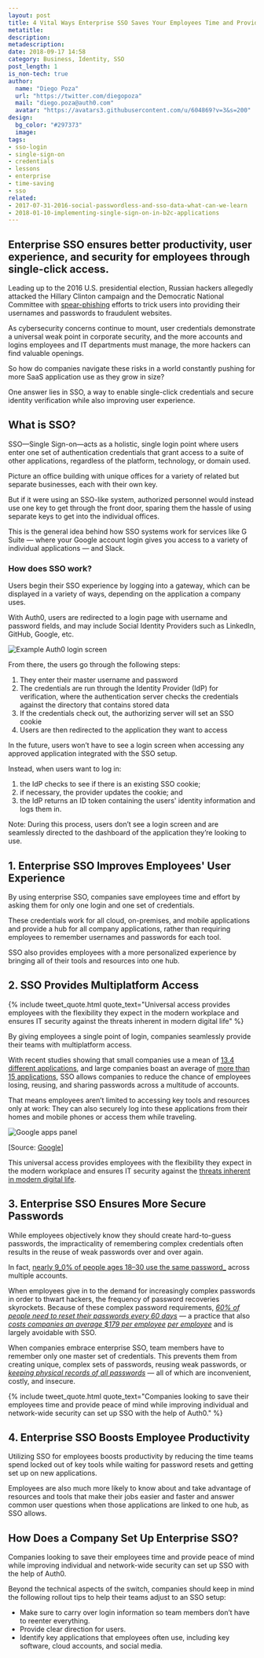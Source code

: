 ```yaml
---
layout: post
title: 4 Vital Ways Enterprise SSO Saves Your Employees Time and Provides Peace of Mind
metatitle:
description:
metadescription:
date: 2018-09-17 14:58
category: Business, Identity, SSO
post_length: 1
is_non-tech: true
author:
  name: "Diego Poza"
  url: "https://twitter.com/diegopoza"
  mail: "diego.poza@auth0.com"
  avatar: "https://avatars3.githubusercontent.com/u/604869?v=3&s=200"
design:
  bg_color: "#297373"
  image:
tags:
- sso-login
- single-sign-on
- credentials
- lessons
- enterprise
- time-saving
- sso
related:
- 2017-07-31-2016-social-passwordless-and-sso-data-what-can-we-learn
- 2018-01-10-implementing-single-sign-on-in-b2c-applications
---
```


## Enterprise SSO ensures better productivity, user experience, and security for employees through single-click access.

Leading up to the 2016 U.S. presidential election, Russian hackers allegedly attacked the Hillary Clinton campaign and the Democratic National Committee with [spear-phishing](https://www.pcmag.com/article/354240/spear-phishing-attacks-what-you-need-to-know) efforts to trick users into providing their usernames and passwords to fraudulent websites.

As cybersecurity concerns continue to mount, user credentials demonstrate a universal weak point in corporate security, and the more accounts and logins employees and IT departments must manage, the more hackers can find valuable openings. 

So how do companies navigate these risks in a world constantly pushing for more SaaS application use as they grow in size?

One answer lies in SSO, a way to enable single-click credentials and secure identity verification while also improving user experience. 

## What is SSO?

SSO—Single Sign-on—acts as a holistic, single login point where users enter one set of authentication credentials that grant access to a suite of other applications, regardless of the platform, technology, or domain used. 

Picture an office building with unique offices for a variety of related but separate businesses, each with their own key. 

But if it were using an SSO-like system, authorized personnel would instead use one key to get through the front door, sparing them the hassle of using separate keys to get into the individual offices. 

This is the general idea behind how SSO systems work for services like G Suite — where your Google account login gives you access to a variety of individual applications — and Slack. 

### How does SSO work?

Users begin their SSO experience by logging into a gateway, which can be displayed in a variety of ways, depending on the application a company uses. 

With Auth0, users are redirected to a login page with username and password fields, and may include Social Identity Providers such as LinkedIn, GitHub, Google, etc.

![Example Auth0 login screen](https://cdn.auth0.com/blog/enterprise_sso:auth0_example.png)

From there, the users go through the following steps: 

1. They enter their master username and password
2. The credentials are run through the Identity Provider (IdP) for verification, where the authentication server checks the credentials against the directory that contains stored data
3. If the credentials check out, the authorizing server will set an SSO cookie 
4. Users are then redirected to the application they want to access

In the future, users won’t have to see a login screen when accessing any approved application integrated with the SSO setup. 

Instead, when users want to log in:

1. the IdP checks to see if there is an existing SSO cookie; 
2. if necessary, the provider updates the cookie; and 
3. the IdP returns an ID token containing the users' identity information and logs them in. 

Note: During this process, users don’t see a login screen and are seamlessly directed to the dashboard of the application they’re looking to use. 

## 1. Enterprise SSO Improves Employees' User Experience

By using enterprise SSO, companies save employees time and effort by asking them for only one login and one set of credentials. 

These credentials work for all cloud, on-premises, and mobile applications and provide a hub for all company applications, rather than requiring employees to remember usernames and passwords for each tool.

SSO also provides employees with a more personalized experience by bringing all of their tools and resources into one hub. 

## 2. SSO Provides Multiplatform Access

{% include tweet_quote.html quote_text="Universal access provides employees with the flexibility they expect in the modern workplace and ensures IT security against the threats inherent in modern digital life" %}

By giving employees a single point of login, companies seamlessly provide their teams with multiplatform access. 

With recent studies showing that small companies use a mean of [13.4 different applications](https://www.intermedia.net/assets/pdf/Osterman_-_Survey_on_Application_Use_Within_Organizations.pdf), and large companies boast an average of [more than 15 applications](https://www.intermedia.net/assets/pdf/Osterman_-_Survey_on_Application_Use_Within_Organizations.pdf), SSO allows companies to reduce the chance of employees losing, reusing, and sharing passwords across a multitude of accounts.

That means employees aren’t limited to accessing key tools and resources only at work: They can also securely log into these applications from their homes and mobile phones or access them while traveling.

![Google apps panel](https://cdn.auth0.com/blog/enterprise_sso:google_apps.png)

[Source: [Google](https://gsuite.google.com/)]

This universal access provides employees with the flexibility they expect in the modern workplace and ensures IT security against the [threats inherent in modern digital life](https://auth0.com/blog/four-cybersecurity-attacks-you-need-to-know/).

## 3. Enterprise SSO Ensures More Secure Passwords

While employees objectively know they should create hard-to-guess passwords, the impracticality of remembering complex credentials often results in the reuse of weak passwords over and over again. 

In fact, [nearly 9_0% of people ages 18–30 use the same password_](https://keepersecurity.com/assets/pdf/Keeper-Mobile-Survey-Infographic.pdf) across multiple accounts. 

When employees give in to the demand for increasingly complex passwords in order to thwart hackers, the frequency of password recoveries skyrockets. Because of these complex password requirements, [_60% of people need to reset their passwords every 60 days_](https://keepersecurity.com/assets/pdf/Keeper-Mobile-Survey-Infographic.pdf) — a practice that also [_costs companies an average $179 per employee_](https://www.pingidentity.com/en/company/blog/2015/11/13/passwords_will_die_a_slow_death.html) [_per employee_](https://www.pingidentity.com/en/company/blog/2015/11/13/passwords_will_die_a_slow_death.html) and is largely avoidable with SSO.

When companies embrace enterprise SSO, team members have to remember only one master set of credentials. This prevents them from creating unique, complex sets of passwords, reusing weak passwords, or [_keeping physical records of all passwords_](https://keepersecurity.com/assets/pdf/Keeper-Mobile-Survey-Infographic.pdf) — all of which are inconvenient, costly, and insecure. 

{% include tweet_quote.html quote_text="Companies looking to save their employees time and provide peace of mind while improving individual and network-wide security can set up SSO with the help of Auth0." %}

## 4. Enterprise SSO Boosts Employee Productivity

Utilizing SSO for employees boosts productivity by reducing the time teams spend locked out of key tools while waiting for password resets and getting set up on new applications. 

Employees are also much more likely to know about and take advantage of resources and tools that make their jobs easier and faster and answer common user questions when those applications are linked to one hub, as SSO allows. 

## How Does a Company Set Up Enterprise SSO?

Companies looking to save their employees time and provide peace of mind while improving individual and network-wide security can set up SSO with the help of Auth0.

Beyond the technical aspects of the switch, companies should keep in mind the following rollout tips to help their teams adjust to an SSO setup:

* Make sure to carry over login information so team members don’t have to reenter everything.
* Provide clear direction for users.
* Identify key applications that employees often use, including key software, cloud accounts, and social media. 

